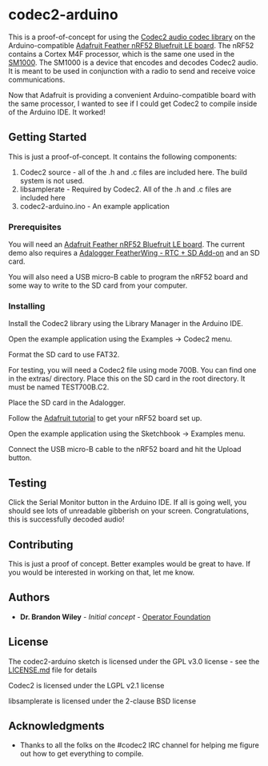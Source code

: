 # codec2-arduino

This is a proof-of-concept for using the [Codec2 audio codec library](http://www.rowetel.com/?page_id=452) on the Arduino-compatible [Adafruit Feather nRF52 Bluefruit LE board](https://www.adafruit.com/product/3406). The nRF52 contains a Cortex M4F processor, which is the same one used in the [SM1000](http://www.rowetel.com/?page_id=3902). The SM1000 is a device that encodes and decodes Codec2 audio. It is meant to be used in conjunction with a radio to send and receive voice communications.

Now that Adafruit is providing a convenient Arduino-compatible board with the same processor, I wanted to see if I could get Codec2 to compile inside of the Arduino IDE. It worked!

## Getting Started

This is just a proof-of-concept. It contains the following components:

1. Codec2 source - all of the .h and .c files are included here. The build system is not used.
3. libsamplerate - Required by Codec2. All of the .h and .c files are included here
4. codec2-arduino.ino - An example application

### Prerequisites

You will need an [Adafruit Feather nRF52 Bluefruit LE board](https://www.adafruit.com/product/3406).
The current demo also requires a [Adalogger FeatherWing - RTC + SD Add-on](https://www.adafruit.com/product/2922) and an SD card.

You will also need a USB micro-B cable to program the nRF52 board and some way to write to the SD card from your computer.

### Installing

Install the Codec2 library using the Library Manager in the Arduino IDE.

Open the example application using the Examples -> Codec2 menu.

Format the SD card to use FAT32.

For testing, you will need a Codec2 file using mode 700B. You can find one in the extras/ directory. Place this on the SD card in the root directory. It must be named TEST700B.C2.

Place the SD card in the Adalogger.

Follow the [Adafruit tutorial](https://learn.adafruit.com/bluefruit-nrf52-feather-learning-guide) to get your nRF52 board set up.

Open the example application using the Sketchbook -> Examples menu.

Connect the USB micro-B cable to the nRF52 board and hit the Upload button.

## Testing

Click the Serial Monitor button in the Arduino IDE.
If all is going well, you should see lots of unreadable gibberish on your screen.
Congratulations, this is successfully decoded audio!

## Contributing

This is just a proof of concept. Better examples would be great to have. If you would be interested in working on that, let me know.

## Authors

* **Dr. Brandon Wiley** - *Initial concept* - [Operator Foundation](https://OperatorFoundation.org/)

## License

The codec2-arduino sketch is licensed under the GPL v3.0 license - see the [LICENSE.md](LICENSE.md) file for details

Codec2 is licensed under the LGPL v2.1 license

libsamplerate is licensed under the 2-clause BSD license

## Acknowledgments

* Thanks to all the folks on the #codec2 IRC channel for helping me figure out how to get everything to compile.

